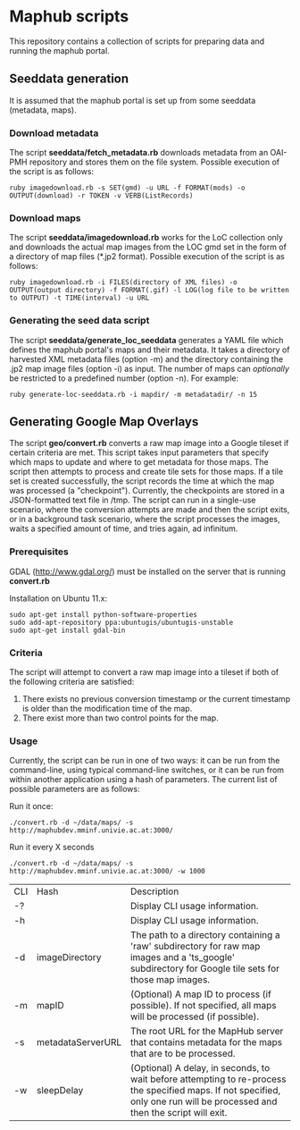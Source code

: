 # Maphub scripts

This repository contains a collection of scripts for preparing data and running the maphub portal.

## Seeddata generation

It is assumed that the maphub portal is set up from some seeddata (metadata, maps).

### Download metadata

The script __seeddata/fetch_metadata.rb__ downloads metadata from an OAI-PMH repository and stores them on the file system. Possible execution of the script is as follows:

    ruby imagedownload.rb -s SET(gmd) -u URL -f FORMAT(mods) -o OUTPUT(download) -r TOKEN -v VERB(ListRecords) 

### Download maps

The script __seeddata/imagedownload.rb__ works for the LoC collection only and downloads the actual map images from the LOC gmd set in the form of a directory of map files (*.jp2 format). Possible execution of the script is as follows:

    ruby imagedownload.rb -i FILES(directory of XML files) -o OUTPUT(output directory) -f FORMAT(.gif) -l LOG(log file to be written to OUTPUT) -t TIME(interval) -u URL


### Generating the seed data script

The script __seeddata/generate_loc_seeddata__ generates a YAML file which defines the maphub portal's maps and their metadata. It takes a directory of harvested XML metadata files (option -m) and the directory containing the .jp2 map image files (option -i) as input. The number of maps can *optionally* be restricted to a predefined number (option -n). For example:

    ruby generate-loc-seeddata.rb -i mapdir/ -m metadatadir/ -n 15


## Generating Google Map Overlays

The script __geo/convert.rb__ converts a raw map image into a Google tileset if certain criteria are met. This script takes input parameters that specify which maps to update and where to get metadata for those maps. The script then attempts to process and create tile sets for those maps. If a tile set is created successfully, the script records the time at which the map was processed (a "checkpoint"). Currently, the checkpoints are stored in a JSON-formatted text file in /tmp. The script can run in a single-use scenario, where the conversion attempts are made and then the script exits, or in a background task scenario, where the script processes the images, waits a specified amount of time, and tries again, ad infinitum.

### Prerequisites

GDAL (http://www.gdal.org/) must be installed on the server that is running __convert.rb__

Installation on Ubuntu 11.x:

    sudo apt-get install python-software-properties
    sudo add-apt-repository ppa:ubuntugis/ubuntugis-unstable
    sudo apt-get install gdal-bin

### Criteria
The script will attempt to convert a raw map image into a tileset if both of the following criteria are satisfied:

1. There exists no previous conversion timestamp or the current timestamp is older than the modification time of the map.
2. There exist more than two control points for the map.

### Usage
Currently, the script can be run in one of two ways: it can be run from the command-line, using typical command-line switches, or it can be run from within another application using a hash of parameters. The current list of possible parameters are as follows:

Run it once:

    ./convert.rb -d ~/data/maps/ -s http://maphubdev.mminf.univie.ac.at:3000/
    
Run it every X seconds

    ./convert.rb -d ~/data/maps/ -s http://maphubdev.mminf.univie.ac.at:3000/ -w 1000

<table>
	<tr>
		<td>CLI</td>
		<td>Hash</td>
		<td>Description</td>
	</tr>
	<tr>
		<td>-?</td>
		<td></td>
		<td>Display CLI usage information.</td>
	</tr>
	<tr>
		<td>-h</td>
		<td></td>
		<td>Display CLI usage information.</td>
	</tr>
	<tr>
		<td>-d</td>
		<td>imageDirectory</td>
		<td>The path to a directory containing a 'raw' subdirectory for raw map images and a 'ts_google' subdirectory for Google tile sets for those map images.</td>
	</tr>
	<tr>
		<td>-m</td>
		<td>mapID</td>
		<td>(Optional) A map ID to process (if possible). If not specified, all maps will be processed (if possible).</td>
	</tr>
	<tr>
		<td>-s</td>
		<td>metadataServerURL</td>
		<td>The root URL for the MapHub server that contains metadata for the maps that are to be processed.</td>
	</tr>
	<tr>
		<td>-w</td>
		<td>sleepDelay</td>
		<td>(Optional) A delay, in seconds, to wait before attempting to re-process the specified maps. If not specified, only one run will be processed and then the script will exit.</td>
	</tr>
</table>